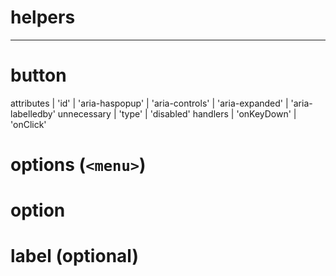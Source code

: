 # helpers

---

# button

attributes
| 'id'
| 'aria-haspopup'
| 'aria-controls'
| 'aria-expanded'
| 'aria-labelledby'
unnecessary
| 'type'
| 'disabled'
handlers
| 'onKeyDown'
| 'onClick'

# options (`<menu>`)

# option

# label (optional)
